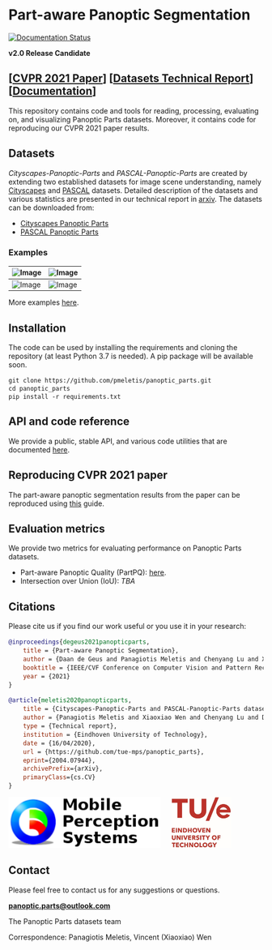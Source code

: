 # Part-aware Panoptic Segmentation

[![Documentation Status](https://readthedocs.org/projects/panoptic-parts/badge/?version=stable)](https://panoptic-parts.readthedocs.io/en/stable/?badge=stable)

**v2.0 Release Candidate**

## [[CVPR 2021 Paper]()] [[Datasets Technical Report](https://arxiv.org/abs/2004.07944 "arxiv.org")] [[Documentation](https://panoptic-parts.readthedocs.io/en/stable)]

This repository contains code and tools for reading, processing, evaluating on, and visualizing Panoptic Parts datasets. Moreover, it contains code for reproducing our CVPR 2021 paper results.

## Datasets

*Cityscapes-Panoptic-Parts* and *PASCAL-Panoptic-Parts* are created by extending two established datasets for image scene understanding, namely [Cityscapes](https://github.com/mcordts/cityscapesScripts "Cityscapes") and [PASCAL](http://host.robots.ox.ac.uk/pascal/VOC/voc2010/ "PASCAL") datasets. Detailed description of the datasets and various statistics are presented in our technical report in [arxiv](https://arxiv.org/abs/2004.07944 "arxiv.org"). The datasets can be downloaded from:

- [Cityscapes Panoptic Parts](https://www.cityscapes-dataset.com/login/)
- [PASCAL Panoptic Parts](https://1drv.ms/u/s!AojlpuGgPtL1bHXfIdeL14IeVhI?e=5tNfET)

### Examples

![Image](readme/aachen_000012_000019_leftImg8bit.jpg "Image") | ![Image](readme/aachen_000012_000019_uids_pids_colored.png "Image")
---- | ----
![Image](readme/2008_000393.jpg "Image") | ![Image](readme/2008_000393_colored.png "Image") | ![Image](readme/2008_000716.jpg "Image") | 

More examples [here](https://panoptic-parts.readthedocs.io/en/stable/visualization.html).

## Installation

The code can be used by installing the requirements and cloning the repository (at least Python 3.7 is needed). A pip package will be available soon.

```shell
git clone https://github.com/pmeletis/panoptic_parts.git
cd panoptic_parts
pip install -r requirements.txt
```

## API and code reference

We provide a public, stable API, and various code utilities that are documented [here](https://panoptic-parts.readthedocs.io/en/stable/api_and_code.html).


## Reproducing CVPR 2021 paper

The part-aware panoptic segmentation results from the paper can be reproduced using [this](https://panoptic-parts.readthedocs.io/en/stable/generate_results.html) guide.

## Evaluation metrics

We provide two metrics for evaluating performance on Panoptic Parts datasets.

- Part-aware Panoptic Quality (PartPQ): [here](https://panoptic-parts.readthedocs.io/en/stable/evaluate_results.html).
- Intersection over Union (IoU): _TBA_

## Citations

 Please cite us if you find our work useful or you use it in your research:

```bibtex
@inproceedings{degeus2021panopticparts,
    title = {Part-aware Panoptic Segmentation},
    author = {Daan de Geus and Panagiotis Meletis and Chenyang Lu and Xiaoxiao Wen and Gijs Dubbelman},
    booktitle = {IEEE/CVF Conference on Computer Vision and Pattern Recognition (CVPR)},
    year = {2021}
}
```

```bibtex
@article{meletis2020panopticparts,
    title = {Cityscapes-Panoptic-Parts and PASCAL-Panoptic-Parts datasets for Scene Understanding},
    author = {Panagiotis Meletis and Xiaoxiao Wen and Chenyang Lu and Daan de Geus and Gijs Dubbelman},
    type = {Technical report},
    institution = {Eindhoven University of Technology},
    date = {16/04/2020},
    url = {https://github.com/tue-mps/panoptic_parts},
    eprint={2004.07944},
    archivePrefix={arXiv},
    primaryClass={cs.CV}
}
```

<a href="https://www.tue.nl/en/research/research-groups/signal-processing-systems/mobile-perception-systems-lab"><img src="docs/source/_static/mps_logo.png" height="100" alt="MPS"></a> &emsp; <a href="https://www.tue.nl"><img src="docs/source/_static/tue_logo.jpg" height="100" alt="TU/e"></a>

## Contact

Please feel free to contact us for any suggestions or questions.

**panoptic.parts@outlook.com**

The Panoptic Parts datasets team

Correspondence: Panagiotis Meletis, Vincent (Xiaoxiao) Wen
